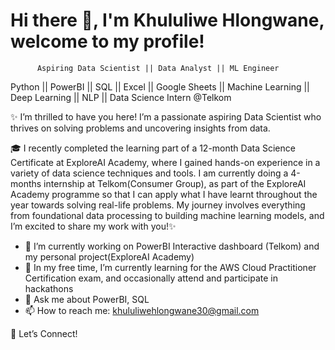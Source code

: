 # Hi there 👋, I'm Khululiwe Hlongwane, welcome to my profile!
          Aspiring Data Scientist || Data Analyst || ML Engineer
Python || PowerBI || SQL || Excel || Google Sheets || Machine Learning || Deep Learning || NLP || Data Science Intern @Telkom

✨ I’m thrilled to have you here! I’m a passionate aspiring Data Scientist who thrives on solving problems and uncovering insights from data.

🎓 I recently completed the learning part of a 12-month Data Science Certificate at ExploreAI Academy, where I gained hands-on experience in a variety of data science techniques and tools. I am currently doing a 4-months internship  at Telkom(Consumer Group), as part of the ExploreAI Academy programme so that I can apply what I have learnt throughout the year towards solving real-life problems. My journey involves everything from foundational data processing to building machine learning models, and I’m excited to share my work with you!✨


- 🔭 I’m currently working on PowerBI Interactive dashboard (Telkom) and my personal project(ExploreAI Academy)
- 🌱 In my free time, I’m currently learning for the AWS Cloud Practitioner Certification exam, and occasionally attend and participate in hackathons
- 💬 Ask me about PowerBI, SQL
- 📫 How to reach me: khululiwehlongwane30@gmail.com

🤝 Let’s Connect!
   
